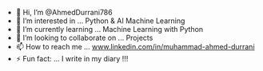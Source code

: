 - 👋 Hi, I’m @AhmedDurrani786
- 👀 I’m interested in ... Python & AI Machine Learning
- 🌱 I’m currently learning ... Machine Learning with Python
- 💞️ I’m looking to collaborate on ... Projects
- 📫 How to reach me ... www.linkedin.com/in/muhammad-ahmed-durrani
- ⚡ Fun fact: ... I write in my diary !!!

<!---
AhmedDurrani786/AhmedDurrani786 is a ✨ special ✨ repository because its `README.md` (this file) appears on your GitHub profile.
You can click the Preview link to take a look at your changes.
--->

